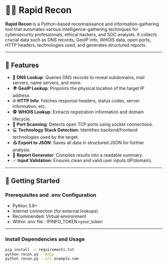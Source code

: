 # 🕵️‍♀️ Rapid Recon

**Rapid Recon** is a Python-based reconnaissance and information-gathering tool that automates various intelligence-gathering techniques for cybersecurity professionals, ethical hackers, and SOC analysts. It collects crucial data such as DNS records, GeoIP info, WHOIS data, open ports, HTTP headers, technologies used, and generates structured reports.

---

## 🔧 Features

- 🔎 **DNS Lookup**: Queries DNS records to reveal subdomains, mail servers, name servers, and more.
- 🌍 **GeoIP Lookup**: Pinpoints the physical location of the target IP address.
- 🌐 **HTTP Info**: Fetches response headers, status codes, server information, etc.
- 🕵️ **WHOIS Lookup**: Extracts registration information and domain lifecycle.
- 🚪 **Port Scanning**: Detects open TCP ports using socket connections.
- 💻 **Technology Stack Detection**: Identifies backend/frontend technologies used by the target.
- 📤 **Export to JSON**: Saves all data in structured JSON for further analysis.
- 📝 **Report Generator**: Compiles results into a readable summary.
- ✅ **Input Validation**: Ensures clean and valid user inputs (IP/domain).

---

## 🚀 Getting Started

### Prerequisites and .env Configuration

- Python 3.8+
- Internet connection (for external lookups)
- Recommended: Virtual environment
- Within .env file : IPINFO_TOKEN=your_token

---

### Install Dependencies and Usage

```bash
pip install -r requirements.txt
python recon.py --help
python recon.py --all example.com





